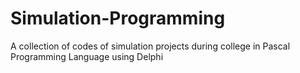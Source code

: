 # Simulation-Programming
A collection of codes of simulation projects during college in Pascal Programming Language using Delphi

